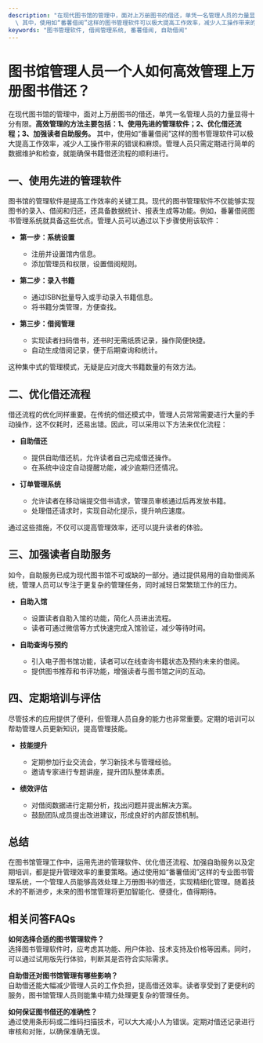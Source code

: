```yaml
---
description: "在现代图书馆的管理中，面对上万册图书的借还，单凭一名管理人员的力量显得十分有限。**高效管理的方法主要包括：1、使用先进的管理软件；2、优化借还流程；3、加强读者自助服务。**\
  \ 其中，使用如“番薯借阅”这样的图书管理软件可以极大提高工作效率，减少人工操作带来的错误和麻烦。管理人员只需定期进行简单的数据维护和检查，就能确保书籍借还流程的顺利进行。"
keywords: "图书管理软件, 借阅管理系统, 番薯借阅, 自助借阅"
---
```

# 图书馆管理人员一个人如何高效管理上万册图书借还？

在现代图书馆的管理中，面对上万册图书的借还，单凭一名管理人员的力量显得十分有限。**高效管理的方法主要包括：1、使用先进的管理软件；2、优化借还流程；3、加强读者自助服务。** 其中，使用如“番薯借阅”这样的图书管理软件可以极大提高工作效率，减少人工操作带来的错误和麻烦。管理人员只需定期进行简单的数据维护和检查，就能确保书籍借还流程的顺利进行。

## 一、使用先进的管理软件

图书馆的管理软件是提高工作效率的关键工具。现代的图书管理软件不仅能够实现图书的录入、借阅和归还，还具备数据统计、报表生成等功能。例如，番薯借阅图书管理系统就具备这些优点。管理人员可以通过以下步骤使用该软件：

- **第一步：系统设置**
  - 注册并设置馆内信息。
  - 添加管理员和权限，设置借阅规则。

- **第二步：录入书籍**
  - 通过ISBN批量导入或手动录入书籍信息。
  - 将书籍分类管理，方便查找。

- **第三步：借阅管理**
  - 实现读者扫码借书，还书时无需纸质记录，操作简便快捷。
  - 自动生成借阅记录，便于后期查询和统计。

这种集中式的管理模式，无疑是应对庞大书籍数量的有效方法。

## 二、优化借还流程

借还流程的优化同样重要。在传统的借还模式中，管理人员常常需要进行大量的手动操作，这不仅耗时，还易出错。因此，可以采用以下方法来优化流程：

- **自助借还**
  - 提供自助借还机，允许读者自己完成借还操作。
  - 在系统中设定自动提醒功能，减少逾期归还情况。

- **订单管理系统**
  - 允许读者在移动端提交借书请求，管理员审核通过后再发放书籍。
  - 处理借还请求时，实现自动化提示，提升响应速度。

通过这些措施，不仅可以提高管理效率，还可以提升读者的体验。

## 三、加强读者自助服务

如今，自助服务已成为现代图书馆不可或缺的一部分。通过提供易用的自助借阅系统，管理人员可以专注于更复杂的管理任务，同时减轻日常繁琐工作的压力。

- **自助入馆**
  - 设置读者自助入馆的功能，简化人员进出流程。
  - 读者可通过微信等方式快速完成入馆验证，减少等待时间。

- **自助查询与预约**
  - 引入电子图书馆功能，读者可以在线查询书籍状态及预约未来的借阅。
  - 提供图书推荐和书评功能，增强读者与图书馆之间的互动。

## 四、定期培训与评估

尽管技术的应用提供了便利，但管理人员自身的能力也非常重要。定期的培训可以帮助管理人员更新知识，提高管理技能。

- **技能提升**
  - 定期参加行业交流会，学习新技术与管理经验。
  - 邀请专家进行专题讲座，提升团队整体素质。

- **绩效评估**
  - 对借阅数据进行定期分析，找出问题并提出解决方案。
  - 鼓励团队成员提出改进建议，形成良好的内部反馈机制。

## 总结

在图书馆管理工作中，运用先进的管理软件、优化借还流程、加强自助服务以及定期培训，都是提升管理效率的重要策略。通过使用如“番薯借阅”这样的专业图书管理系统，一个管理人员能够高效处理上万册图书的借还，实现精细化管理。随着技术的不断进步，未来的图书馆管理将更加智能化、便捷化，值得期待。

## 相关问答FAQs

**如何选择合适的图书管理软件？**  
选择图书管理软件时，应考虑其功能、用户体验、技术支持及价格等因素。同时，可以通过试用版先行体验，判断其是否符合实际需求。

**自助借还对图书馆管理有哪些影响？**  
自助借还能大幅减少管理人员的工作负担，提高借还效率。读者享受到了更便利的服务，图书馆管理人员则能集中精力处理更复杂的管理任务。

**如何保证图书借还的准确性？**  
通过使用条形码或二维码扫描技术，可以大大减小人为错误。定期对借还记录进行审核和对账，以确保准确无误。
